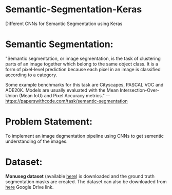 # Semantic-Segmentation-Keras
Different CNNs for Semantic Segmentation using Keras

# Semantic Segmentation:
"Semantic segmentation, or image segmentation, is the task of clustering parts of an image together which belong to the same object class. It is a form of pixel-level prediction because each pixel in an image is classified according to a category.

Some example benchmarks for this task are Cityscapes, PASCAL VOC and ADE20K. Models are usually evaluated with the Mean Intersection-Over-Union (Mean IoU) and Pixel Accuracy metrics." -- https://paperswithcode.com/task/semantic-segmentation

# Problem Statement:
To implement an image degmentation pipeline using CNNs to get sementic understanding of the images.

# Dataset:
**Monuseg dataset** (available [here](https://monuseg.grand-challenge.org/Data/)) is downloaded and the ground truth segmentation masks are created. The dataset can also be downloaded from [here](https://drive.google.com/drive/folders/1hnHjxFb52BdhxkcV_N7MdWLdagzXHzmq?usp=sharing) Google Drive link.
